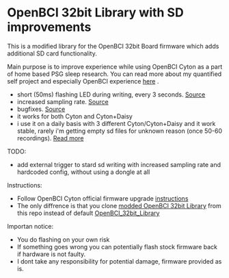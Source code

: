 # OpenBCI 32bit Library with SD improvements

This is a modified library for the OpenBCI 32bit Board firmware which adds additional SD card functionality. 

Main purpose is to improve experience while using OpenBCI Cyton as a part of home based PSG sleep research. You can read more about my quantified self project and especially OpenBCI experience [here](https://blog.kto.to/hypnodyne-zmax-vs-openbci-eeg-psg) .

* short (50ms) flashing LED during writing, every 3 seconds. [Source](https://github.com/OpenBCI/OpenBCI_Cyton_Library/pull/80)
* increased sampling rate. [Source](https://github.com/OpenBCI/OpenBCI_Cyton_Library/pull/96)
* bugfixes. [Source](https://github.com/OpenBCI/OpenBCI_Cyton_Library/pull/93)
* it works for both Cyton and Cyton+Daisy
* i use it on a daily basis with 3 different Cyton/Cyton+Daisy and it work stable, rarely i'm getting empty sd files for unknown reason (once 50-60 recordings). [Read more](https://openbci.com/forum/index.php?p=/discussion/3775/sd-card-file-is-empty/)

TODO:
* add external trigger to stard sd writing with increased sampling rate and hardcoded config, without using a dongle at all

Instructions:
* Follow OpenBCI Cyton official firmware upgrade [instructions](https://docs.openbci.com/Cyton/CytonProgram/)
* The only diffrence is that you clone [modded OpenBCI 32bit Library](https://github.com/roflecopter/OpenBCI_Cyton_Library_SD/) from this repo instead of default [OpenBCI_32bit_Library](https://github.com/OpenBCI/OpenBCI_32bit_Library)

Importan notice: 
* You do flashing on your own risk
* If something goes wrong you can potentially flash stock firmware back if hardware is not faulty.
* I dont take any responsibility for potential damage, firmware provided as is.
